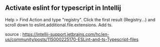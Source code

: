 
## Activate eslint for typescript in Intellij
Help > Find Action and type "registry". Click the first result (Registry...) and scroll down to eslint.additional.file.extensions. Add ts.

source : https://intellij-support.jetbrains.com/hc/en-us/community/posts/115000225170-ESLint-and-ts-Typescript-files
